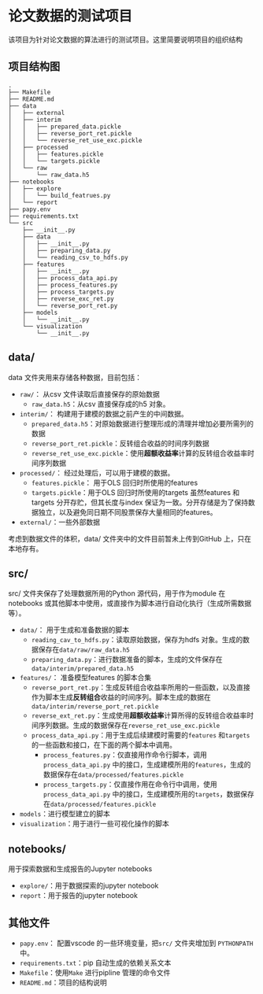 # 论文数据的测试项目

该项目为针对论文数据的算法进行的测试项目。这里简要说明项目的组织结构

## 项目结构图

```shell
.
├── Makefile
├── README.md
├── data
│   ├── external
│   ├── interim
│   │   ├── prepared_data.pickle
│   │   ├── reverse_port_ret.pickle
│   │   └── reverse_ret_use_exc.pickle
│   ├── processed
│   │   ├── features.pickle
│   │   └── targets.pickle
│   └── raw
│       └── raw_data.h5
├── notebooks
│   ├── explore
│   │   └── build_featrues.py
│   └── report
├── papy.env
├── requirements.txt
└── src
    ├── __init__.py
    ├── data
    │   ├── __init__.py
    │   ├── preparing_data.py
    │   └── reading_csv_to_hdfs.py
    ├── features
    │   ├── __init__.py
    │   ├── process_data_api.py
    │   ├── process_features.py
    │   ├── process_targets.py
    │   ├── reverse_exc_ret.py
    │   └── reverse_port_ret.py
    ├── models
    │   └── __init__.py
    └── visualization
        └── __init__.py
```

## data/

data 文件夹用来存储各种数据，目前包括：

* `raw/`： 从csv 文件读取后直接保存的原始数据
  * `raw_data.h5`：从csv 直接保存成的h5 对象。
* `interim/`： 构建用于建模的数据之前产生的中间数据。
  * `prepared_data.h5`：对原始数据进行整理形成的清理并增加必要所需列的数据
  * `reverse_port_ret.pickle`：反转组合收益的时间序列数据
  * `reverse_ret_use_exc.pickle`：使用**超额收益率**计算的反转组合收益率时间序列数据
* `processed/`： 经过处理后，可以用于建模的数据。
  * `features.pickle`： 用于OLS 回归时所使用的features
  * `targets.pickle`：用于OLS 回归时所使用的targets
  虽然features 和targets 分开存贮，但其长度与index 保证为一致。分开存储是为了保持数据独立，以及避免同日期不同股票保存大量相同的features。 
* `external/`：一些外部数据

考虑到数据文件的体积，data/ 文件夹中的文件目前暂未上传到GitHub  上，只在本地存有。

## src/

src/ 文件夹保存了处理数据所用的Python 源代码，用于作为module 在notebooks 或其他脚本中使用，或直接作为脚本进行自动化执行（生成所需数据等）。

* `data/`： 用于生成和准备数据的脚本
  * `reading_cav_to_hdfs.py`：读取原始数据，保存为hdfs 对象。生成的数据保存在`data/raw/raw_data.h5`
  * `preparing_data.py`：进行数据准备的脚本，生成的文件保存在`data/interim/prepared_data.h5`
* `features/`： 准备模型features 的脚本合集
  * `reverse_port_ret.py`：生成反转组合收益率所用的一些函数，以及直接作为脚本生成**反转组合**收益的时间序列。脚本生成的数据在`data/interim/reverse_port_ret.pickle`
  * `reverse_ext_ret.py`：生成使用**超额收益率**计算所得的反转组合收益率时间序列数据。生成的数据保存在`reverse_ret_use_exc.pickle`
  * `process_data_api.py`：用于生成后续建模时需要的`features` 和`targets` 的一些函数和接口，在下面的两个脚本中调用。
    * `process_features.py`：仅直接用作命令行脚本，调用`process_data_api.py` 中的接口，生成建模所用的`features`，生成的数据保存在`data/processed/features.pickle`
    * `process_targets.py`：仅直接作用在命令行中调用，使用`process_data_api.py` 中的接口，生成建模所用的`targets`，数据保存在`data/processed/features.pickle`
* `models`：进行模型建立的脚本
* `visualization`：用于进行一些可视化操作的脚本

## notebooks/

用于探索数据和生成报告的Jupyter notebooks

* `explore/`：用于数据探索的jupyter notebook
* `report`：用于报告的jupyter notebook

## 其他文件

* `papy.env`： 配置vscode 的一些环境变量，把`src/` 文件夹增加到 `PYTHONPATH` 中。
* `requirements.txt`：pip 自动生成的依赖关系文本
* `Makefile`：使用`Make` 进行pipline 管理的命令文件
* `README.md`：项目的结构说明
